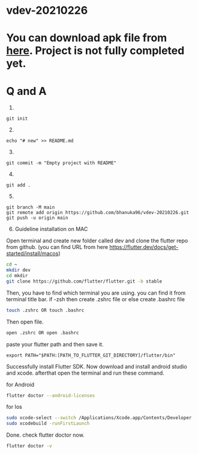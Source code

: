 # vdev-20210226

# You can download apk file from [here](https://drive.google.com/drive/folders/19mgLjACUnMcHVUVZxocIIxzONOlKMHX7?usp=sharing). Project is not fully completed yet.

# Q and A
1)

```
git init
```

2)

```
echo "# new" >> README.md
```

3)

```
git commit -m "Empty project with README"
```

4)

```
git add .
```

5)

```
git branch -M main
git remote add origin https://github.com/bhanuka96/vdev-20210226.git
git push -u origin main
```

6) Guideline installation on MAC

Open terminal and create new folder called dev and clone the flutter repo from github. (you can find URL from here https://flutter.dev/docs/get-started/install/macos)

```sh
cd ~
mkdir dev
cd mkdir
git clone https://github.com/flutter/flutter.git -b stable
```

Then, you have to find which terminal you are using. you can find it from terminal title bar. if -zsh then create .zshrc file or else create .bashrc file

```sh
touch .zshrc OR touch .bashrc
```

Then open file.

```sh
open .zshrc OR open .bashrc
```

paste your flutter path and then save it.

`export PATH="$PATH:[PATH_TO_FLUTTER_GIT_DIRECTORY]/flutter/bin"`

Successfully install Flutter SDK. Now download and install android studio and xcode. afterthat open the terminal and run these command.

for Android
```sh
flutter doctor --android-licenses 
```

for Ios
```sh
sudo xcode-select --switch /Applications/Xcode.app/Contents/Developer
sudo xcodebuild -runFirstLaunch
```

Done. check flutter doctor now.
```sh
flutter doctor -v 
```

